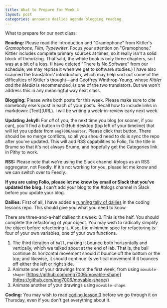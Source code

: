 ```yaml
---
title: What to Prepare for Week 4
layout: post
categories: announce dailies agenda blogging reading
---
```

What to prepare for our next class:

**Reading:** Please read the introduction and "Gramophone" from Kittler's *Gramophone, Film, Typewriter*. Focus your attention on "Gramophone." Kittler includes complete primary sources at times, so it really isn't a solid block of theorizing. That said, the whole book is only three chapters, so I was at a bit of a loss. (I have deleted "There Is No Software" from our schedule; we may reprise it when we get to software studies.) I have also scanned the translators' introduction, which may help sort out some of the difficulties of Kittler's thought—and Geoffrey Winthrop-Young, whose *Kittler and the Media* is recommended, is one of the two translators. But we won't address this in any meaningful way next class.

**Blogging:** Please write both posts for this week. Please make sure to cite somebody else's post in each of your posts. Recall how to include links in markdown: [Text]\(URL). I will be writing a week-in-review early next week.

**Updating Jekyll:** For *all* of you, the next time you blog (or sooner, if you can), you'll find a button in GitHub desktop (top left of your timeline) that will let you update from ```eng7006/master```. Please click that button. There should be no merge conflicts, so all you should need to do is sync the repo after you've updated. This will add RSS capabilities to Folio, fix the title in Brume so that it's not always Brume, and hopefully get the Categories link in Pithy to work.

**RSS:** Please note that we're using the Slack channel #blogs as an RSS aggregator, not Feedly. If it's not working for you, please let me know and we can switch over to Feedly.

**If you are using Folio, please let me know by email or Slack that you've updated the blog.** I can't add your blog to the #blogs channel in Slack before you update your blog.

**Dailies:**
First of all, I have added a [running tally of dailies](https://github.com/eng7006/coding-lessons/blob/master/dailies.md) in the coding lessons repo. This should give you what you need to know.

There are three-and-a-half dailies this week:
0. This is the half. You should complete the refactoring of your object. You may wish to radically simplify the object before refactoring it. Also, the minimum spec for refactoring is: four of your own variables, one of your own functions.
1. The third iteration of ```ball```, making it bounce both horizontally and vertically, which we talked about at the end of lab. That is, the ball continue its horizontal movement should it bounce off the bottom or the top; and likewise, it should continue its vertical movement if it bounces off either the left or right side.
2. Animate one of your drawings from the first week, from using ```movable-shape```: [https://github.com/eng7006/movable-shape](https://github.com/eng7006/movable-shape/)
3. Animate another of your drawings using ```movable-shape```.

**Coding:** You may wish to read [coding lesson 3](https://github.com/ENG7006/coding-lessons/blob/master/coding-lesson-3.md) before we go through it on Thursday, even if you don't get everything about it.
